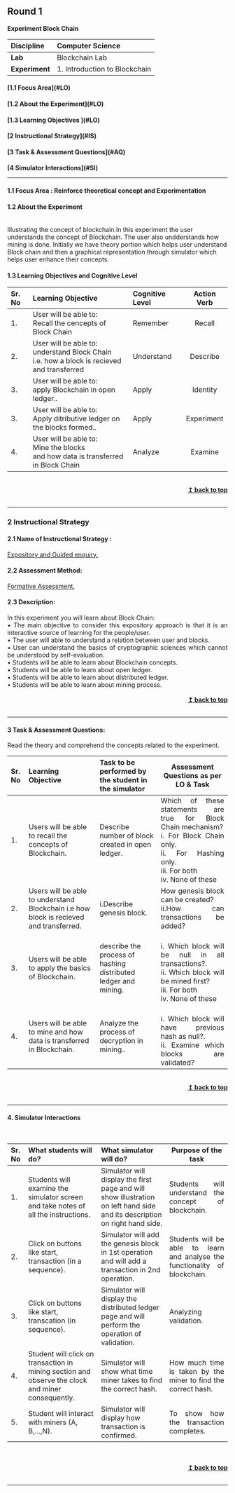 ## Round 1
<p align="center">

<b> Experiment Block Chain </b> <a name="top"></a> <br>
</p>

<b>Discipline | </b> Computer Science
:--|:--|
<b> Lab</b> | Blockchain Lab
<b> Experiment</b>|1. Introduction to Blockchain


<h4> [1.1 Focus Area](#LO)
<h4> [1.2 About the Experiment](#LO)
<h4> [1.3 Learning Objectives ](#LO)
<h4> [2 Instructional Strategy](#IS)
<h4> [3 Task & Assessment Questions](#AQ)
<h4> [4 Simulator Interactions](#SI)
<hr>

<a name="LO"></a>
#### 1.1 Focus Area : Reinforce theoretical concept and Experimentation
#### 1.2 About the Experiment
<br/>
Illustrating the concept of blockchain.In this experiment the user understands the concept of Blockchain. The user also undderstands how mining is done. Initially we have theory portion which helps user understand Block chain and then a graphical representation through simulator which helps user enhance their concepts.

#### 1.3 Learning Objectives and Cognitive Level


Sr. No |    Learning Objective  | Cognitive Level | Action Verb
:--|:--|:--|:-:
1.| User will be able to: <br>Recall the cencepts of Block Chain <br> | Remember | Recall
2.| User will be able to: <br>understand Block Chain<br> i.e. how a block is recieved and transferred  | Understand| Describe
3.| User will be able to: <br>apply Blockchain in open ledger.. | Apply | Identity
3.| User will be able to: <br>Apply ditributive ledger on the blocks formed.. | Apply | Experiment
4.| User will be able to: <br>Mine the blocks<br> and how data is transferred in Block Chain | Analyze| Examine

<br/>
<div align="right">
    <b><a href="#top">↥ back to top</a></b>
</div>
<br/>
<hr>
<a name="IS"></a>
<h3> 2 Instructional Strategy</h3>
<h4> 2.1 Name of Instructional Strategy  : </h4>    <u> Expository and Guided enquiry.</u>
<h4> 2.2 Assessment Method:</h4> <u>Formative Assessment.</u>
<h4> 2.3 Description: </h4>
    In this experiment you will learn about Block Chain: 
<br>
 <div align="justify">• The main objective to consider this expository approach is that it is an interactive source of learning for the people/user. <br>
•   The user will able to understand a relation between user and blocks.<br>
•   User can understand the basics of cryptographic sciences which cannot be understood by self-evaluation.<br>
•   Students will be able to learn about Blockchain concepts.<br>
•   Students will be able to learn about open ledger.<br>
•   Students will be able to learn about distributed ledger.<br>
•   Students will be able to learn about mining process.<br>
<br/>
<div align="right">
    <b><a href="#top">↥ back to top</a></b>
</div>
<br/>
<hr>

<a name="AQ"></a>
#### 3 Task & Assessment Questions:

Read the theory and comprehend the concepts related to the experiment.
<br>

Sr. No |    Learning Objective  | Task to be performed by <br> the student  in the simulator | Assessment Questions as per LO & Task
:--|:--|:--|:-:
1.| Users will be able to recall the concepts of Blockchain. | Describe number of block created in open ledger. | <div align="justify"> Which of these statements are true for Block Chain mechanism?<br> i. For Block Chain only.<br> ii. For Hashing only.<br> iii. For both<br> iv. None of these
2.| Users will be able to understand Blockchain i.e how block is recieved and transferred. | i.Describe genesis block. | <div align="justify">How genesis block can be created?<br> ii.How can transactions be added?
3.| Users will be able to apply the basics of Blockchain. | describe the process of hashing distributed ledger and mining. |<div align="justify"><br> i. Which block will be null in all transactions?.<br> ii. Which block will be mined first?<br> iii. For both<br> iv. None of these
4.| Users will be able to mine and how data is transferred in Blockchain. | Analyze the process of decryption in mining.. |<div align="justify"><br> i. Which block will have previous hash as null?.<br> ii. Examine which blocks are validated?
<br/>
<div align="right">
    <b><a href="#top">↥ back to top</a></b>
</div>
<br/>
<hr>

<a name="AQ"></a>
#### 4. Simulator Interactions 

<br>

Sr. No |	What students will do?	|  What simulator will do? | Purpose of the task
:--|:--|:--|:-:
1.| Students will examine the simulator screen and take notes of all the instructions. | Simulator will display the first page and will show illustration on left hand side and its description on right hand side. | <div align="justify"> Students will understand the concept of blockchain. <br> 
2.| Click on buttons like start, transaction (in a sequence). | Simulator will add the genesis block in 1st operation and will add a transaction in 2nd operation. | <div align="justify"> Students will be able to learn and analyse the functionality of blockchain. <br>
3.| Click on buttons like start, transcation (in sequence).  | Simulator will display the distributed ledger page and will perform the operation of validation. |<div align="justify"> Analyzing validation. <br>
4.| Student will click on transaction in mining section and observe the clock and miner consequently.  | Simulator will show what time miner takes to find the correct hash.  |<div align="justify"> How much time is taken by the miner to find the correct hash. <br>
5.| Student will interact with miners (A, B,...,N).  | Simulator will display how transaction is confirmed.  |<div align="justify"> To show how the transaction completes. <br>

 <br>

 <br/>
<div align="right">
    <b><a href="#top">↥ back to top</a></b>
</div>
<br/>
<hr>
